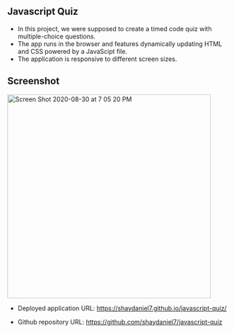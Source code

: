 ## Javascript Quiz
- In this project, we were supposed to create a timed code quiz with multiple-choice questions. 
- The app runs in the browser and features dynamically updating HTML and CSS powered by a JavaScipt file. 
- The application is responsive to different screen sizes.

## Screenshot
<img width="460" alt="Screen Shot 2020-08-30 at 7 05 20 PM" src="https://user-images.githubusercontent.com/67557233/91676294-3a583300-eaf4-11ea-9e3e-41df7abdfcb5.png">

* Deployed application URL: https://shaydaniel7.github.io/javascript-quiz/

* Github repository URL: https://github.com/shaydaniel7/javascript-quiz
